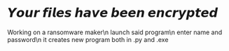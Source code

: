 # 𝙔𝙤𝙪𝙧 𝙛𝙞𝙡𝙚𝙨 𝙝𝙖𝙫𝙚 𝙗𝙚𝙚𝙣 𝙚𝙣𝙘𝙧𝙮𝙥𝙩𝙚𝙙

Working on a ransomware maker\n
  launch said program\n
  enter name and password\n
  it creates new program both in .py and .exe
